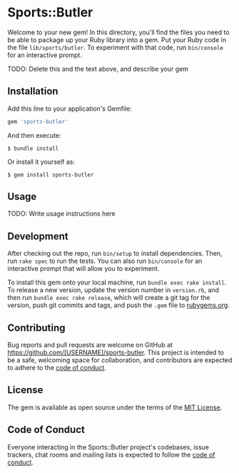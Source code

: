 # Sports::Butler

Welcome to your new gem! In this directory, you'll find the files you need to be able to package up your Ruby library into a gem. Put your Ruby code in the file `lib/sports/butler`. To experiment with that code, run `bin/console` for an interactive prompt.

TODO: Delete this and the text above, and describe your gem

## Installation

Add this line to your application's Gemfile:

```ruby
gem 'sports-butler'
```

And then execute:

    $ bundle install

Or install it yourself as:

    $ gem install sports-butler

## Usage

TODO: Write usage instructions here

## Development

After checking out the repo, run `bin/setup` to install dependencies. Then, run `rake spec` to run the tests. You can also run `bin/console` for an interactive prompt that will allow you to experiment.

To install this gem onto your local machine, run `bundle exec rake install`. To release a new version, update the version number in `version.rb`, and then run `bundle exec rake release`, which will create a git tag for the version, push git commits and tags, and push the `.gem` file to [rubygems.org](https://rubygems.org).

## Contributing

Bug reports and pull requests are welcome on GitHub at https://github.com/[USERNAME]/sports-butler. This project is intended to be a safe, welcoming space for collaboration, and contributors are expected to adhere to the [code of conduct](https://github.com/[USERNAME]/sports-butler/blob/master/CODE_OF_CONDUCT.md).


## License

The gem is available as open source under the terms of the [MIT License](https://opensource.org/licenses/MIT).

## Code of Conduct

Everyone interacting in the Sports::Butler project's codebases, issue trackers, chat rooms and mailing lists is expected to follow the [code of conduct](https://github.com/[USERNAME]/sports-butler/blob/master/CODE_OF_CONDUCT.md).
